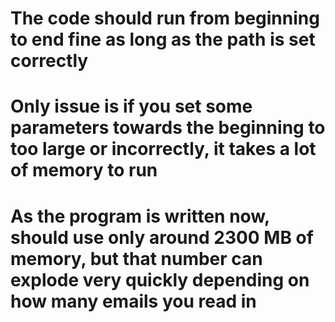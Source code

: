 # The code should run from beginning to end fine as long as the path is set correctly
# Only issue is if you set some parameters towards the beginning to too large or incorrectly, it takes a lot of memory to run
# As the program is written now, should use only around 2300 MB of memory, but that number can explode very quickly depending on how many emails you read in
